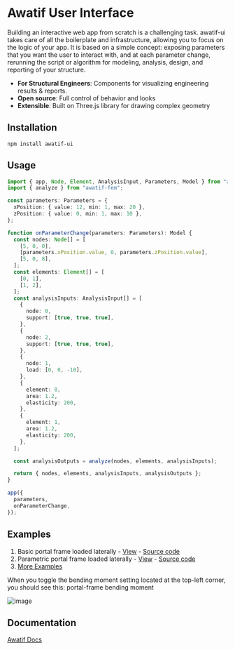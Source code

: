 # Awatif User Interface

Building an interactive web app from scratch is a challenging task. awatif-ui takes care of all the boilerplate and infrastructure, allowing you to focus on the logic of your app. It is based on a simple concept: exposing parameters that you want the user to interact with, and at each parameter change, rerunning the script or algorithm for modeling, analysis, design, and reporting of your structure.

- **For Structural Engineers**: Components for visualizing engineering results & reports.
- **Open source**: Full control of behavior and looks
- **Extensible**: Built on Three.js library for drawing complex geometry

## Installation

```
npm install awatif-ui
```

## Usage

```Typescript
import { app, Node, Element, AnalysisInput, Parameters, Model } from "awatif-ui";
import { analyze } from "awatif-fem";

const parameters: Parameters = {
  xPosition: { value: 12, min: 1, max: 20 },
  zPosition: { value: 0, min: 1, max: 10 },
};

function onParameterChange(parameters: Parameters): Model {
  const nodes: Node[] = [
    [5, 0, 0],
    [parameters.xPosition.value, 0, parameters.zPosition.value],
    [5, 0, 8],
  ];
  const elements: Element[] = [
    [0, 1],
    [1, 2],
  ];
  const analysisInputs: AnalysisInput[] = [
    {
      node: 0,
      support: [true, true, true],
    },
    {
      node: 2,
      support: [true, true, true],
    },
    {
      node: 1,
      load: [0, 0, -10],
    },
    {
      element: 0,
      area: 1.2,
      elasticity: 200,
    },
    {
      element: 1,
      area: 1.2,
      elasticity: 200,
    },
  ];

  const analysisOutputs = analyze(nodes, elements, analysisInputs);

  return { nodes, elements, analysisInputs, analysisOutputs };
}

app({
  parameters,
  onParameterChange,
});
```

## Examples

1. Basic portal frame loaded laterally - [View](http://awatif.co/awatif-ui/examples/1-basic/) - [Source code](https://github.com/madil4/awatif/blob/main/awatif-ui/examples/1-basic/main.ts)
2. Parametric portal frame loaded laterally - [View](http://awatif.co/awatif-ui/examples/2-parametric/) - [Source code](https://github.com/madil4/awatif/blob/main/awatif-ui/examples/2-parametric/main.ts)
3. [More Examples](http://awatif.co/examples/)

When you toggle the bending moment setting located at the top-left corner, you should see this:
portal-frame bending moment

![image](https://awatif.co/img/awatif-ui/portal-frame.jpg)

## Documentation

[Awatif Docs](https://awatif.co/awatif-ui/)
